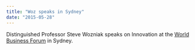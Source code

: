 ```yaml
---
title: "Woz speaks in Sydney"
date: "2015-05-28"
---
```

Distinguished Professor Steve Wozniak speaks on Innovation at the [World Business Forum](http://wbfsydney.com) in Sydney. 